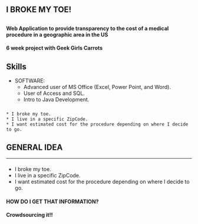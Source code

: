 <h2>I BROKE MY TOE!<h2>
<h4>Web Application to provide transparency to the cost of a medical procedure in a geographic area in the US<h4> 
<h4> 6 week project with Geek Girls Carrots<h4>

Skills
---

* SOFTWARE:	
    * Advanced user of MS Office (Excel, Power Point, and Word).
    * User of Access and SQL. 
    * Intro to Java Development.




##### 
	* I broke my toe. 
	* I live in a specific ZipCode. 
	* I want estimated cost for the procedure depending on where I decide to go.


## GENERAL IDEA

---
####
+ I broke my toe.
+ I live in a specific ZipCode. 
+ I want estimated cost for the procedure depending on where I decide to go.


<h4> HOW DO I GET THAT INFORMATION?</h4>	
<h4> Crowdsourcing it!!</h4>





